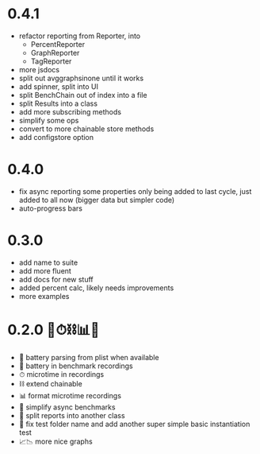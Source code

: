# 0.4.1
- refactor reporting from Reporter, into
  - PercentReporter
  - GraphReporter
  - TagReporter
- more jsdocs
- split out avggraphsinone until it works
- add spinner, split into UI
- split BenchChain out of index into a file
- split Results into a class
- add more subscribing methods
- simplify some ops
- convert to more chainable store methods
- add configstore option

# 0.4.0
- fix async reporting some properties only being added to last cycle, just added to all now (bigger data but simpler code)
- auto-progress bars

# 0.3.0
- add name to suite
- add more fluent
- add docs for new stuff
- added percent calc, likely needs improvements
- more examples

# 0.2.0 🔋⏱⛓📊👾
- 🔋 battery parsing from plist when available
- 🔋 battery in benchmark recordings
- ⏱ microtime in recordings
- ⛓ extend chainable
- 📊 format microtime recordings
- 👾 simplify async benchmarks
- 🤸 split reports into another class
- 🔬 fix test folder name and add another super simple basic instantiation test
- 📈📉 more nice graphs
